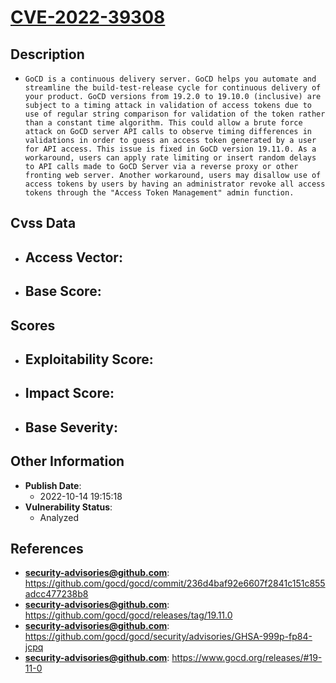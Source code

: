 
# [CVE-2022-39308](https://github.com/gocd/gocd/commit/236d4baf92e6607f2841c151c855adcc477238b8)

## Description

- `GoCD is a continuous delivery server. GoCD helps you automate and streamline the build-test-release cycle for continuous delivery of your product. GoCD versions from 19.2.0 to 19.10.0 (inclusive) are subject to a timing attack in validation of access tokens due to use of regular string comparison for validation of the token rather than a constant time algorithm. This could allow a brute force attack on GoCD server API calls to observe timing differences in validations in order to guess an access token generated by a user for API access. This issue is fixed in GoCD version 19.11.0. As a workaround, users can apply rate limiting or insert random delays to API calls made to GoCD Server via a reverse proxy or other fronting web server. Another workaround, users may disallow use of access tokens by users by having an administrator revoke all access tokens through the "Access Token Management" admin function.`

## Cvss Data

- **Access Vector**:
  - 
- **Base Score**:
  - 

## Scores

- **Exploitability Score**:
  - 
- **Impact Score**:
  - 
- **Base Severity**:
  - 

## Other Information

- **Publish Date**:
  - 2022-10-14 19:15:18
- **Vulnerability Status**:
  - Analyzed

## References

- **security-advisories@github.com**: https://github.com/gocd/gocd/commit/236d4baf92e6607f2841c151c855adcc477238b8
- **security-advisories@github.com**: https://github.com/gocd/gocd/releases/tag/19.11.0
- **security-advisories@github.com**: https://github.com/gocd/gocd/security/advisories/GHSA-999p-fp84-jcpq
- **security-advisories@github.com**: https://www.gocd.org/releases/#19-11-0
